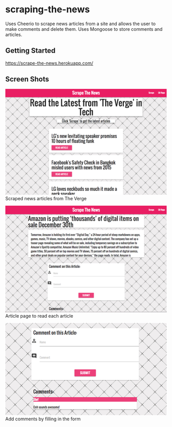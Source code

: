 # scraping-the-news

Uses Cheerio to scrape news articles from a site and allows the user to make comments and delete them. Uses Mongoose to store comments and articles.

## Getting Started
https://scrape-the-news.herokuapp.com/

## Screen Shots

![Screen shot](public/assets/img/index.png)
Scraped news articles from The Verge

![Screen shot](public/assets/img/article.png)
Article page to read each article

![Screen shot](public/assets/img/comments.png)
Add comments by filling in the form